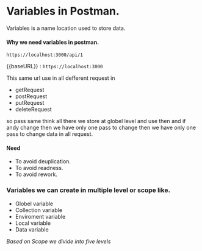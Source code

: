 # Variables in Postman.

Variables is a name location used to store data.

#### Why we need variables in postman.

`https://localhost:3000/api/1`

{{baseURL}} : `https://localhost:3000`

This same url use in all defferent request in

- getRequest
- postRequest
- putRequest
- deleteRequest

so pass same think all there we store at globel level and use then and if andy change then we have only one pass to change then we have only one pass to change data in all request.

#### Need

- To avoid deuplication.
- To avoid readness.
- To avoid rework.

### Variables we can create in multiple level or scope like.

- Globel variable
- Collection variable
- Enviroment variable
- Local variable
- Data variable

_*Based on Scope we divide into five levels*_
